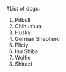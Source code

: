 #List of dogs:
1. Pitbull
2. Chihuahua
3. Husky
4. German Shepherd
5. Pliciy
6. Inu Shiba
7. Wolfie
8. Shirazi